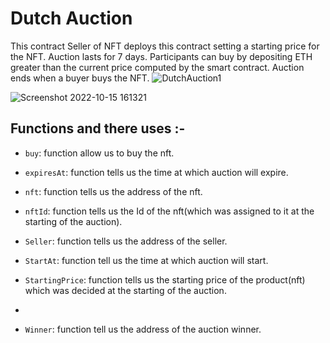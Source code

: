 # Dutch Auction

This contract Seller of NFT deploys this contract setting a starting price for the NFT. Auction lasts for 7 days. Participants can buy by depositing ETH greater than the current price computed by the smart contract. Auction ends when a buyer buys the NFT.
![DutchAuction1](https://user-images.githubusercontent.com/95535448/195981651-2f9dc75f-39a8-4444-ad47-e95130c612c6.png)

![Screenshot 2022-10-15 161321](https://user-images.githubusercontent.com/95535448/195982296-66c10571-8ffa-4039-bf61-f030515cc594.png)


## Functions and there uses :-

- <code>buy</code>: function allow us to buy the nft.

- <code>expiresAt</code>: function tells us the time at which auction will expire.

- <code>nft</code>: function tells us the address of the nft.

- <code>nftId</code>: function tells us the Id of the nft(which was assigned to it at the starting of the auction).

- <code>Seller</code>: function tells us the address of the seller.

- <code>StartAt</code>: function tell us the time at which auction will start.

- <code>StartingPrice</code>: function tells us the starting price of the product(nft) which was decided at the starting of the auction.
- 
- <code>Winner</code>: function tell us the address of the auction winner.

